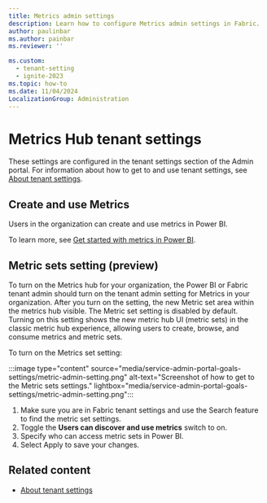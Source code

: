 ```yaml
---
title: Metrics admin settings
description: Learn how to configure Metrics admin settings in Fabric.
author: paulinbar
ms.author: painbar
ms.reviewer: ''

ms.custom:
  - tenant-setting
  - ignite-2023
ms.topic: how-to
ms.date: 11/04/2024
LocalizationGroup: Administration
---
```


# Metrics Hub tenant settings 

These settings are configured in the tenant settings section of the Admin portal. For information about how to get to and use tenant settings, see [About tenant settings](tenant-settings-index.md).

## Create and use Metrics

Users in the organization can create and use metrics in Power BI.

To learn more, see [Get started with metrics in Power BI](/power-bi/create-reports/service-goals-introduction).

## Metric sets setting (preview)

To turn on the Metrics hub for your organization, the Power BI or Fabric tenant admin should turn on the tenant admin setting for Metrics in your organization. After you turn on the setting, the new Metric set area within the metrics hub visible. The Metric set setting is disabled by default. Turning on this setting shows the new metric hub UI (metric sets) in the classic metric hub experience, allowing users to create, browse, and consume metrics and metric sets.

To turn on the Metrics set setting:

:::image type="content" source="media/service-admin-portal-goals-settings/metric-admin-setting.png" alt-text="Screenshot of how to get to the Metric sets settings." lightbox="media/service-admin-portal-goals-settings/metric-admin-setting.png":::

1. Make sure you are in Fabric tenant settings and use the Search feature to find the metric set settings.
1. Toggle the **Users can discover and use metrics** switch to on.
1. Specify who can access metric sets in Power BI. 
1. Select Apply to save your changes.


## Related content

* [About tenant settings](tenant-settings-index.md)
